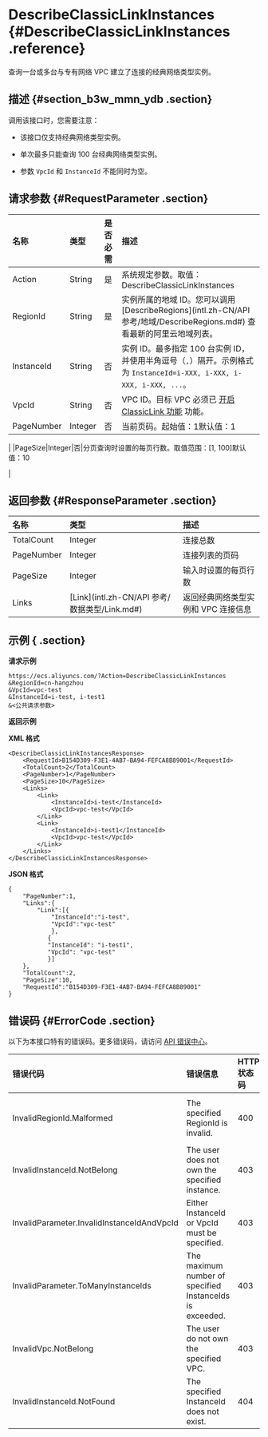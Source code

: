 # DescribeClassicLinkInstances {#DescribeClassicLinkInstances .reference}

查询一台或多台与专有网络 VPC 建立了连接的经典网络类型实例。

## 描述 {#section_b3w_mmn_ydb .section}

调用该接口时，您需要注意：

-   该接口仅支持经典网络类型实例。

-   单次最多只能查询 100 台经典网络类型实例。

-   参数 `VpcId` 和 `InstanceId` 不能同时为空。


## 请求参数 {#RequestParameter .section}

|名称|类型|是否必需|描述|
|:-|:-|:---|:-|
|Action|String|是|系统规定参数。取值：DescribeClassicLinkInstances|
|RegionId|String|是|实例所属的地域 ID。您可以调用 [DescribeRegions](intl.zh-CN/API 参考/地域/DescribeRegions.md#) 查看最新的阿里云地域列表。|
|InstanceId|String|否|实例 ID。最多指定 100 台实例 ID，并使用半角逗号（`,`）隔开。示例格式为 `InstanceId=i-XXX, i-XXX, i-XXX, i-XXX, ...`。|
|VpcId|String|否|VPC ID。目标 VPC 必须已 [开启 ClassicLink 功能](../../../../intl.zh-CN/用户指南/ClassicLink/建立ClassicLink连接.md#) 功能。|
|PageNumber|Integer|否|当前页码。起始值：1默认值：1

|
|PageSize|Integer|否|分页查询时设置的每页行数。取值范围：\[1, 100\]默认值：10

|

## 返回参数 {#ResponseParameter .section}

|名称|类型|描述|
|:-|:-|:-|
|TotalCount|Integer|连接总数|
|PageNumber|Integer|连接列表的页码|
|PageSize|Integer|输入时设置的每页行数|
|Links|[Link](intl.zh-CN/API 参考/数据类型/Link.md#)|返回经典网络类型实例和 VPC 连接信息|

## 示例 { .section}

**请求示例** 

```
https://ecs.aliyuncs.com/?Action=DescribeClassicLinkInstances
&RegionId=cn-hangzhou
&VpcId=vpc-test
&InstanceId=i-test, i-test1
&<公共请求参数>
```

**返回示例** 

**XML 格式**

```
<DescribeClassicLinkInstancesResponse>
    <RequestId>B154D309-F3E1-4AB7-BA94-FEFCA8B89001</RequestId>
    <TotalCount>2</TotalCount>
    <PageNumber>1</PageNumber>
    <PageSize>10</PageSize>
    <Links>
        <Link>
            <InstanceId>i-test</InstanceId>
            <VpcId>vpc-test</VpcId>
        </Link>
        <Link>
            <InstanceId>i-test1</InstanceId>
            <VpcId>vpc-test</VpcId>
        </Link>
    </Links>
</DescribeClassicLinkInstancesResponse>
```

 **JSON 格式** 

```
{
    "PageNumber":1,
    "Links":{
        "Link":[{
            "InstanceId":"i-test",
            "VpcId":"vpc-test"
            },
           {
           "InstanceId": "i-test1",
           "VpcId": "vpc-test"
           }]
    },
    "TotalCount":2,
    "PageSize":10,
    "RequestId":"B154D309-F3E1-4AB7-BA94-FEFCA8B89001"
}
```

## 错误码 {#ErrorCode .section}

以下为本接口特有的错误码。更多错误码，请访问 [API 错误中心](https://error-center.alibabacloud.com/status/product/Ecs)。

|错误代码|错误信息|HTTP 状态码|说明|
|:---|:---|:-------|:-|
|InvalidRegionId.Malformed|The specified RegionId is invalid.|400|指定的 `RegionId`不存在或者未授权。|
|InvalidInstanceId.NotBelong|The user does not own the specified instance.|403|指定的实例不属于您。|
|InvalidParameter.InvalidInstanceIdAndVpcId|Either InstanceId or VpcId must be specified.|403|必须指定 `InstanceId` 或 `VpcId`。|
|InvalidParameter.ToManyInstanceIds|The maximum number of specified InstanceIds is exceeded.|403|指定的 `InstanceId` 超过 100 台实例 ID。|
|InvalidVpc.NotBelong|The user do not own the specified VPC.|403|指定的 VPC 不属于您。|
|InvalidInstanceId.NotFound|The specified InstanceId does not exist.|404|指定的 `InstanceId` 不存在。|

